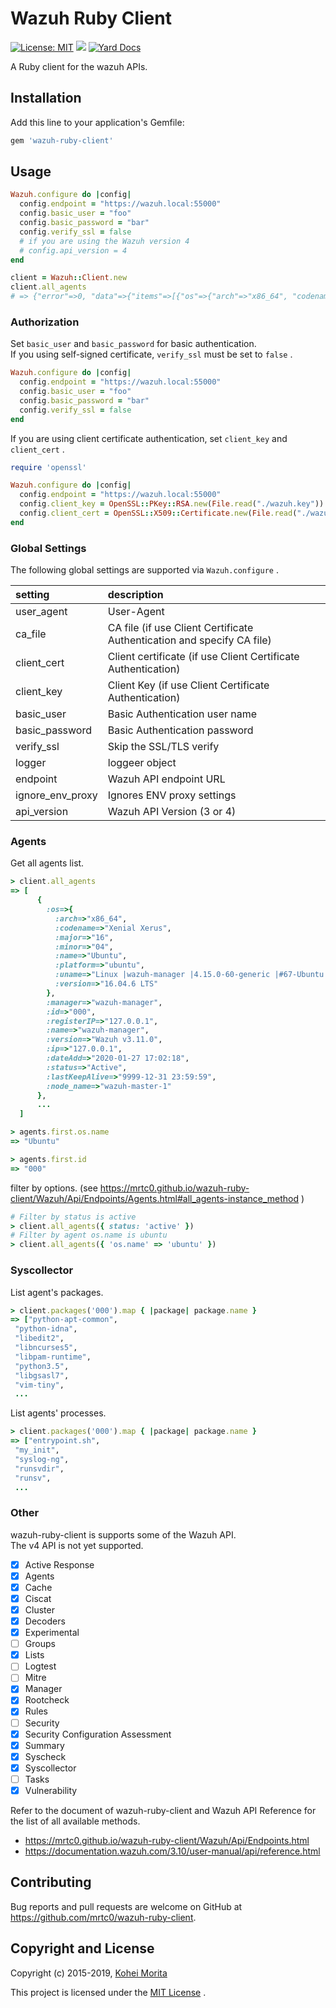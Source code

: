 # Wazuh Ruby Client

[![License: MIT](https://img.shields.io/badge/License-MIT-yellow.svg)](https://github.com/mrtc0/wazuh-ruby-client/blob/master/LICENSE.txt)
![](https://github.com/mrtc0/wazuh-ruby-client/workflows/GitHub%20Workflow/badge.svg)
[![Yard Docs](http://img.shields.io/badge/yard-docs-blue.svg)](https://mrtc0.github.io/wazuh-ruby-client)


A Ruby client for the wazuh APIs.

## Installation

Add this line to your application's Gemfile:

```ruby
gem 'wazuh-ruby-client'
```

## Usage

```ruby
Wazuh.configure do |config|
  config.endpoint = "https://wazuh.local:55000"
  config.basic_user = "foo"
  config.basic_password = "bar"
  config.verify_ssl = false
  # if you are using the Wazuh version 4
  # config.api_version = 4
end

client = Wazuh::Client.new
client.all_agents
# => {"error"=>0, "data"=>{"items"=>[{"os"=>{"arch"=>"x86_64", "codename"=>"Xenial Xerus", "major"=>"16", "minor"=>"04", "name"=>"Ubuntu", "platform"=>"ubuntu", "uname"=>"Linux |wazuh-manager-master-0 |4.14.138+ |#1 SMP Tue Sep 3 02:58:08 PDT 2019 |x86_64", "version"=>"16.04.6 LTS"}, "status"=>"Active", "name"=>"wazuh-manager-master-0", "registerIP"=>"127.0.0.1", "manager"=>"wazuh-manager-master-0", "dateAdd"=>"2020-01-07 16:13:05", "ip"=>"127.0.0.1", "node_name"=>"wazuh-manager-master", "version"=>"Wazuh v3.11.1", "lastKeepAlive"=>"9999-12-31 23:59:59", "id"=>"000"}], "totalItems"=>1}}
```

### Authorization

Set `basic_user` and `basic_password` for basic authentication.  
If you using self-signed certificate, `verify_ssl` must be set to `false` .

```ruby
Wazuh.configure do |config|
  config.endpoint = "https://wazuh.local:55000"
  config.basic_user = "foo"
  config.basic_password = "bar"
  config.verify_ssl = false
end
```

If you are using client certificate authentication, set `client_key` and `client_cert` .

```ruby
require 'openssl'

Wazuh.configure do |config|
  config.endpoint = "https://wazuh.local:55000"
  config.client_key = OpenSSL::PKey::RSA.new(File.read("./wazuh.key"))
  config.client_cert = OpenSSL::X509::Certificate.new(File.read("./wazuh.crt"))
end
```

### Global Settings

The following global settings are supported via `Wazuh.configure` .

| setting | description |
|:--------|:------------|
| user_agent | User-Agent |
| ca_file | CA file (if use Client Certificate Authentication and specify CA file) |
| client_cert | Client certificate (if use Client Certificate Authentication) |
| client_key | Client Key (if use Client Certificate Authentication) |
| basic_user | Basic Authentication user name |
| basic_password | Basic Authentication password |
| verify_ssl | Skip the SSL/TLS verify |
| logger | loggeer object |
| endpoint | Wazuh API endpoint URL |
| ignore_env_proxy | Ignores ENV proxy settings |
| api_version | Wazuh API Version (3 or 4) |


### Agents

Get all agents list.

```ruby
> client.all_agents
=> [
      {
        :os=>{
          :arch=>"x86_64",
          :codename=>"Xenial Xerus",
          :major=>"16",
          :minor=>"04",
          :name=>"Ubuntu",
          :platform=>"ubuntu",
          :uname=>"Linux |wazuh-manager |4.15.0-60-generic |#67-Ubuntu SMP Thu Aug 22 16:55:30 UTC 2019 |x86_64",
          :version=>"16.04.6 LTS"
        },
        :manager=>"wazuh-manager",
        :id=>"000",
        :registerIP=>"127.0.0.1",
        :name=>"wazuh-manager",
        :version=>"Wazuh v3.11.0",
        :ip=>"127.0.0.1",
        :dateAdd=>"2020-01-27 17:02:18",
        :status=>"Active",
        :lastKeepAlive=>"9999-12-31 23:59:59",
        :node_name=>"wazuh-master-1"
      },
      ...
  ]

> agents.first.os.name
=> "Ubuntu"

> agents.first.id
=> "000"
```

filter by options. (see https://mrtc0.github.io/wazuh-ruby-client/Wazuh/Api/Endpoints/Agents.html#all_agents-instance_method )

```ruby
# Filter by status is active
> client.all_agents({ status: 'active' })
# Filter by agent os.name is ubuntu
> client.all_agents({ 'os.name' => 'ubuntu' })
```

### Syscollector

List agent's packages.

```ruby
> client.packages('000').map { |package| package.name }
=> ["python-apt-common",
 "python-idna",
 "libedit2",
 "libncurses5",
 "libpam-runtime",
 "python3.5",
 "libgsasl7",
 "vim-tiny",
 ...
```

List agents' processes.

```ruby
> client.packages('000').map { |package| package.name }
=> ["entrypoint.sh",
 "my_init",
 "syslog-ng",
 "runsvdir",
 "runsv",
 ...
```

### Other

wazuh-ruby-client is supports some of the Wazuh API.  
The v4 API is not yet supported.

- [x] Active Response
- [x] Agents
- [x] Cache
- [x] Ciscat
- [x] Cluster
- [x] Decoders
- [x] Experimental
- [ ] Groups
- [x] Lists
- [ ] Logtest
- [ ] Mitre
- [x] Manager
- [x] Rootcheck
- [x] Rules
- [ ] Security
- [x] Security Configuration Assessment
- [x] Summary
- [x] Syscheck
- [x] Syscollector
- [ ] Tasks
- [x] Vulnerability

Refer to the document of wazuh-ruby-client and Wazuh API Reference for the list of all available methods.

- https://mrtc0.github.io/wazuh-ruby-client/Wazuh/Api/Endpoints.html
- https://documentation.wazuh.com/3.10/user-manual/api/reference.html

## Contributing

Bug reports and pull requests are welcome on GitHub at https://github.com/mrtc0/wazuh-ruby-client.

## Copyright and License

Copyright (c) 2015-2019, [Kohei Morita](https://blog.ssrf.in)

This project is licensed under the [MIT License](https://github.com/mrtc0/wazuh-ruby-client/blob/master/LICENSE) .

